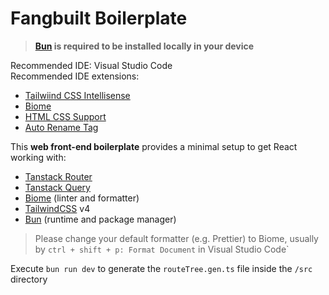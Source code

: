 # Fangbuilt Boilerplate

> **[Bun](https://bun.sh/) is required to be installed locally in your device**

Recommended IDE: Visual Studio Code <br>
Recommended IDE extensions:
 - [Tailwiind CSS Intellisense](https://marketplace.visualstudio.com/items?itemName=bradlc.vscode-tailwindcss)
 - [Biome](https://marketplace.visualstudio.com/items?itemName=biomejs.biome)
 - [HTML CSS Support](https://marketplace.visualstudio.com/items?itemName=ecmel.vscode-html-css)
 - [Auto Rename Tag](https://marketplace.visualstudio.com/items?itemName=formulahendry.auto-rename-tag)
 

This **web front-end boilerplate** provides a minimal setup to get React working with:
 - [Tanstack Router](https://tanstack.com/router/latest)
 - [Tanstack Query](https://tanstack.com/query/latest)
 - [Biome](https://biomejs.dev/) (linter and formatter)
 - [TailwindCSS](https://tailwindcss.com/) v4
 - [Bun](https://bun.sh/) (runtime and package manager)

> Please change your default formatter (e.g. Prettier) to Biome, usually by `ctrl + shift + p: Format Document` in Visual Studio Code`

Execute `bun run dev` to generate the `routeTree.gen.ts` file inside the `/src` directory